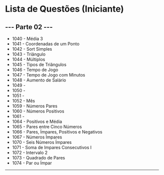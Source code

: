 
# Lista de Questões (Iniciante)

## --- Parte 02 ---

* 1040 - Média 3
* 1041 - Coordenadas de um Ponto
* 1042 - Sort Simples
* 1043 - Triângulo
* 1044 - Múltiplos
* 1045 - Tipos de Triângulos
* 1046 - Tempo de Jogo
* 1047 - Tempo de Jogo com Minutos
* 1048 - Aumento de Salário
* 1049 - 
* 1050 - 
* 1051 - 
* 1052 - Mês
* 1059 - Números Pares
* 1060 - Números Positivos
* 1061 - 
* 1064 - Positivos e Média
* 1065 - Pares entre Cinco Números
* 1066 - Pares, Ímpares, Positivos e Negativos
* 1067 - Números Ímpares
* 1070 - Seis Números Ímpares
* 1071 - Soma de Impares Consecutivos I
* 1072 - Intervalo 2
* 1073 - Quadrado de Pares
* 1074 - Par ou Ímpar
---